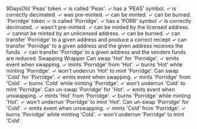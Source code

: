  9DaysOld
    'Peas' token
      ✓ is called 'Peas'.
      ✓ has a 'PEAS' symbol.
      ✓ is correctly decimated.
      ✓ was pre-minted.
      ✓ can be minted.
      ✓ can be burned.
    'Porridge' token
      ✓ is called 'Porridge'.
      ✓ has a 'PORR' symbol
      ✓ is correctly decimated.
      ✓ wasn't pre-minted.
      ✓ can be minted by the licensed address.
      ✓ cannot be minted by an unlicensed address.
      ✓ can be burned.
      ✓ can transfer 'Porridge' to a given address and produce a correct reciept
      ✓ can transfer 'Porridge' to a given address and the given address receives the funds.
      ✓ can transfer 'Porridge' to a given address and the senders funds are reduced.
    Swapping Wrapper
      Can swap 'Hot' for 'Porridge'.
        ✓ emits event when swapping.
        ✓ mints 'Porridge' from 'Hot'.
        ✓ burns 'Hot' while minting 'Porridge'.
        ✓ won't underrun 'Hot' to mint 'Porridge'.
      Can swap 'Cold' for 'Porridge'.
        ✓ emits event when swapping.
        ✓ mints 'Porridge' from 'Cold'.
        ✓ burns 'Cold' while minting 'Porridge'.
        ✓ won't underrun 'Cold' to mint 'Porridge'.
      Can un-swap 'Porridge' for 'Hot'.
        ✓ emits event when unswapping.
        ✓ mints 'Hot' from 'Porridge'.
        ✓ burns 'Porridge' while minting 'Hot'.
        ✓ won't underrun 'Porridge' to mint 'Hot'.
      Can un-swap 'Porridge' for 'Cold'.
        ✓ emits event when unswapping.
        ✓ mints 'Cold' from 'Porridge'.
        ✓ burns 'Porridge' while minting 'Cold'.
        ✓ won't underrun 'Porridge' to mint 'Cold'.